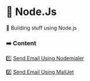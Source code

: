 # :rocket: Node.Js

:pencil: Building stuff using Node.js

### :arrow_right: Content

:one: [Send Email Using Nodemialer](https://github.com/sureshmangs/Node.js-Stuff/tree/master/sendMailUsingNodemailer)

:two: [Send Email Using MailJet](https://github.com/sureshmangs/Node.js-Stuff/tree/master/sendMailUsingNodemailer)
